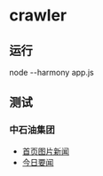 # crawler

## 运行
node --harmony app.js

## 测试

### 中石油集团
* [首页图片新闻](http://localhost:4000/crawler/jrgz/photos)
* [今日要闻](http://localhost:4000/crawler/jrgz/today)




